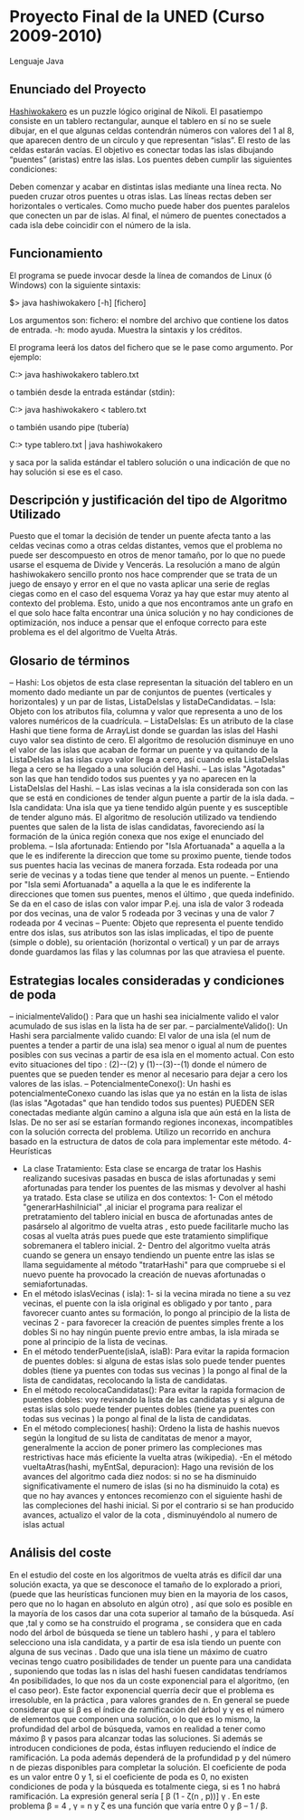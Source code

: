 Proyecto Final de la UNED (Curso 2009-2010)
===========================================================
Lenguaje Java

Enunciado del Proyecto
----------------------
[Hashiwokakero](http://es.wikipedia.org/wiki/Hashiwokakero) es un puzzle lógico original de Nikoli.
El pasatiempo consiste en un tablero rectangular, aunque el tablero en sí no se suele
dibujar, en el que algunas celdas contendrán números con valores del 1 al 8, que
aparecen dentro de un círculo y que representan “islas”. El resto de las celdas estarán
vacías. El objetivo es conectar todas las islas dibujando “puentes” (aristas) entre las
islas. Los puentes deben cumplir las siguientes condiciones:

Deben comenzar y acabar en distintas islas mediante una línea recta.
No pueden cruzar otros puentes u otras islas.
Las líneas rectas deben ser horizontales o verticales.
Como mucho puede haber dos puentes paralelos que conecten un par de islas.
Al final, el número de puentes conectados a cada isla debe coincidir con el
número de la isla.


Funcionamiento
--------------
El programa se puede invocar desde la línea de comandos de Linux (ó
Windows) con la siguiente sintaxis:

$> java hashiwokakero [-h] [fichero]

Los argumentos son:
fichero: el nombre del archivo que contiene los datos de entrada.
-h: modo ayuda. Muestra la sintaxis y los créditos.

El programa leerá los datos del fichero que se le pase como argumento. Por ejemplo:

C:\> java hashiwokakero tablero.txt <ENTER>

o también desde la entrada estándar (stdin):

C:\> java hashiwokakero < tablero.txt <ENTER>

o también usando pipe (tubería)

C:\> type tablero.txt | java hashiwokakero<ENTER>

y saca por la salida estándar el tablero solución o una indicación de que no hay solución
si ese es el caso.


Descripción y justificación del tipo de Algoritmo Utilizado
----------------------------------------------------------
Puesto que el tomar la decisión de tender un puente afecta tanto a las celdas vecinas como a otras
celdas distantes, vemos que el problema no puede ser descompuesto en otros de menor tamaño, por
lo que no puede usarse el esquema de Divide y Vencerás.
La resolución a mano de algún hashiwokakero sencillo pronto nos hace comprender que se trata de
un juego de ensayo y error en el que no vasta aplicar una serie de reglas ciegas como en el caso del
esquema Voraz ya hay que estar muy atento al contexto del problema.
Esto, unido a que nos encontramos ante un grafo en el que solo hace falta encontrar una única
solución y no hay condiciones de optimización, nos induce a pensar que el enfoque correcto para
este problema es el del algoritmo de Vuelta Atrás.

Glosario de términos
-------------------
– Hashi: Los objetos de esta clase representan la situación del tablero en un momento dado
mediante un par de conjuntos de puentes (verticales y horizontales) y un par de listas,
ListaDeIslas y listaDeCandidatas.
– Isla: Objeto con los atributos fila, columna y valor que representa a uno de los valores
numéricos de la cuadrícula.
– ListaDeIslas: Es un atributo de la clase Hashi que tiene forma de ArrayList<Isla> donde se
guardan las islas del Hashi cuyo valor sea distinto de cero. El algoritmo de resolución
disminuye en uno el valor de las islas que acaban de formar un puente y va quitando de la
ListaDeIslas a las islas cuyo valor llega a cero, así cuando esla ListaDeIslas llega a cero se
ha llegado a una solución del Hashi.
– Las islas "Agotadas" son las que han tendido todos sus puentes y ya no aparecen en la
ListaDeIslas del Hashi.
– Las islas vecinas a la isla considerada son con las que se está en condiciones de tender
algun puente a partir de la isla dada.
– Isla candidata: Una isla que ya tiene tendido algún puente y es susceptible de tender
alguno más. El algoritmo de resolución utilizado va tendiendo puentes que salen de la lista
de islas candidatas, favoreciendo así la formación de la única región conexa que nos exige el
enunciado del problema.
– Isla afortunada: Entiendo por "Isla Afortuanada" a aquella a la que le es indiferente la
direccion que tome su proximo puente, tiende todos sus puentes hacia las vecinas de manera
forzada. Esta rodeada por una serie de vecinas y a todas tiene que tender al menos un
puente.
– Entiendo por "Isla semi Afortuanada" a aquella a la que le es indiferente la direcciones
que tomen sus puentes, menos el último , que queda indefinido.
Se da en el caso de islas con valor impar
P.ej. una isla de valor 3 rodeada por dos vecinas, una de valor 5 rodeada por 3 vecinas y una
de valor 7 rodeada por 4 vecinas
– Puente: Objeto que representa el puente tendido entre dos islas, sus atributos son las islas
implicadas, el tipo de puente (simple o doble), su orientación (horizontal o vertical) y un par
de arrays donde guardamos las filas y las columnas por las que atraviesa el puente.

Estrategias locales consideradas y condiciones de poda
------------------------------------------------------

– inicialmenteValido() : Para que un hashi sea inicialmente valido el valor acumulado de sus
islas en la lista ha de ser par.
– parcialmenteValido(): Un Hashi sera parcialmente valido cuando:
El valor de una isla (el num de puentes a tender a partir de una isla) sea menor o igual
al num de puentes posibles con sus vecinas a partir de esa isla en el momento actual.
Con esto evito situaciones del tipo : (2)--(2) y (1)--(3)--(1) donde el número de puentes
que se pueden tender es menor al necesario para dejar a cero los valores de las islas.
– PotencialmenteConexo(): Un hashi es potencialmenteConexo cuando las islas que ya no
están en la lista de islas (las islas "Agotadas" que han tendido todos sus puentes) PUEDEN
SER conectadas mediante algún camino a alguna isla que aún está en la lista de Islas. De no
ser así se estarían formando regiones inconexas, incompatibles con la solución correcta del
problema. Utilizo un recorrido en anchura basado en la estructura de datos de cola para
implementar este método.
4- Heurísticas
- La clase Tratamiento: Esta clase se encarga de tratar los Hashis realizando sucesivas
pasadas en busca de islas afortunadas y
semi afortunadas para tender los puentes de las mismas y devolver al hashi ya tratado.
Esta clase se utiliza en dos contextos:
1- Con el método "generarHashiInicial" ,al iniciar el programa para realizar
el pretratamiento del tablero inicial en busca de afortunadas antes de pasárselo al
algoritmo de vuelta atras ,
esto puede facilitarle mucho las cosas al vuelta atrás pues puede que este tratamiento
simplifique sobremanera el tablero inicial.
2- Dentro del algoritmo vuelta atrás cuando se genera un ensayo tendiendo un puente
entre las islas se llama seguidamente al
método "tratarHashi" para que compruebe si el nuevo puente ha provocado la creación
de nuevas afortunadas o semiafortunadas.
- En el método islasVecinas ( isla):
1- si la vecina mirada no tiene a su vez vecinas, el puente con la isla original es
obligado y por tanto , para favorecer cuanto antes su formación, lo pongo al principio de
la lista de vecinas
2 - para favorecer la creación de puentes simples frente a los dobles
Si no hay ningún puente previo entre ambas, la isla mirada se pone al
principio de la lista de vecinas.
- En el método tenderPuente(islaA, islaB):
Para evitar la rapida formacion de puentes dobles:
si alguna de estas islas solo puede tender puentes dobles (tiene ya puentes con todas
sus vecinas ) la pongo al final de la lista de candidatas, recolocando la lista de
candidatas.
- En el método recolocaCandidatas():
Para evitar la rapida formacion de puentes dobles:
voy revisando la lista de las candidatas y si alguna de estas islas
solo puede tender puentes dobles (tiene ya puentes con todas
sus vecinas ) la pongo al final de la lista de candidatas.
- En el método compleciones( hashi):
Ordeno la lista de hashis nuevos según la longitud de su lista de canditatas de menor a
mayor, generalmente la accion de poner primero las compleciones mas restrictivas hace
más eficiente la vuelta atras (wikipedia).
-En el método vueltaAtras(hashi, myEntSal, depuracion):
Hago una revisión de los avances del algoritmo cada diez nodos: si no se ha disminuido
significativamente el numero de islas (si no ha disminuido la cota) es que no hay
avances y entonces recomienzo con el siguiente hashi de las compleciones del hashi
inicial. Si por el contrario si se han producido avances, actualizo el valor de la cota ,
disminuyéndolo al numero de islas actual

Análisis del coste
-----------------
En el estudio del coste en los algoritmos de vuelta atrás es difícil dar una solución exacta, ya que
se desconoce el tamaño de lo explorado a priori, (puede que las heurísticas funcionen muy bien en
la mayoria de los casos, pero que no lo hagan en absoluto en algún otro) , así que solo es posible en
la mayoría de los casos dar una cota superior al tamaño de la búsqueda.
Así que ,tal y como se ha construido el programa , se considera que en cada nodo del árbol de
búsqueda se tiene un tablero hashi , y para el tablero selecciono una isla candidata, y a partir de esa
isla tiendo un puente con alguna de sus vecinas .
Dado que una isla tiene un máximo de cuatro vecinas tengo cuatro posibilidades de tender un
puente para una candidata , suponiendo que todas las n islas del hashi fuesen candidatas tendríamos
4n posibilidades, lo que nos da un coste exponencial para el algoritmo, (en el caso peor).
Este factor exponencial querría decir que el problema es irresoluble, en la práctica , para valores
grandes de n.
En general se puede considerar que si β es el índice de ramificación del árbol y γ es el número de
elementos que componen una solución, o lo que es lo mismo, la profundidad del arbol de búsqueda,
vamos en realidad a tener como máximo β γ pasos para alcanzar todas las soluciones. Si además se
introducen condiciones de poda, éstas influyen reduciendo el índice de ramificación. La poda
además dependerá de la profundidad p y del número n de piezas disponibles para completar la
solución. El coeficiente de poda es un valor entre 0 y 1, si el coeficiente de poda es 0, no existen
condiciones de poda y la búsqueda es totalmente ciega, si es 1 no habrá ramificación. La expresión
general sería [ β (1 - ζ(n , p))] γ . En este problema β = 4 , γ = n y ζ es una función que varía entre
0 y β – 1 / β.


